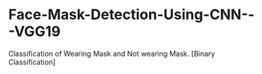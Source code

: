 # Face-Mask-Detection-Using-CNN---VGG19
Classification of Wearing Mask and Not wearing Mask. [Binary Classification]
